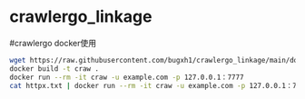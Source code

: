 # crawlergo_linkage

#crawlergo docker使用
```bash
wget https://raw.githubusercontent.com/bugxh1/crawlergo_linkage/main/dockerfile
docker build -t craw .
docker run --rm -it craw -u example.com -p 127.0.0.1：7777
cat httpx.txt | docker run --rm -it craw -u example.com -p 127.0.0.1：7777
```
